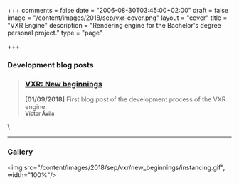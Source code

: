 +++
comments = false
date = "2006-08-30T03:45:00+02:00"
draft = false
image = "/content/images/2018/sep/vxr-cover.png"
layout = "cover"
title = "VXR Engine"
description = "Rendering engine for the Bachelor's degree personal project."
type = "page"

+++

### Development blog posts

>### [VXR: New beginnings][1]
> __[01/09/2018]__ First blog post of the development process of the VXR engine.
>	<br><small><b>Víctor Ávila</b></small>

[1]: /post/vxr-new-beginnings/
\

---
### Gallery

<img src="/content/images/2018/sep/vxr/new_beginnings/instancing.gif", width="100%"/>